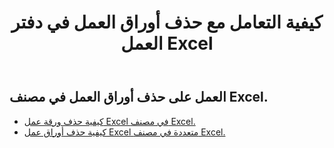 ﻿---
title: كيفية التعامل مع حذف أوراق العمل في دفتر العمل Excel
second_title: Aspose.Cells Cloud Documen
linktitle: حذف
type: docs
url: /ar/worksheets/delete/
keywords: How to work with deleting worksheet on an Excel workbook
description: يدعم Cloud REST Aspose.Cells العمل مع حذف أوراق العمل في مصنف Excel. تدعم مجموعة أدوات تطوير البرامج (SDK) أنواعًا مختلفة من لغات التطوير، بما في ذلك Android وGo وNodeJS وRuby وSwift.
weight: 20
kwords: Excel، Office Cloud، REST API، جدول بيانات، PDF، CSV، Json، Markdown، كيفية التعامل مع حذف أوراق العمل في مصنف Excel
---
## العمل على حذف أوراق العمل في مصنف Excel.

- [كيفية حذف ورقة عمل Excel في مصنف Excel.](/cells/ar/worksheets/delete-worksheet/) 
- [كيفية حذف أوراق عمل Excel متعددة في مصنف Excel.](/cells/ar/worksheets/delete-multiple/) 


